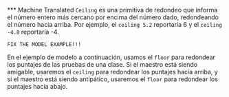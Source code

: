 ﻿*** Machine Translated
`Ceiling` es una primitiva de redondeo que informa el número entero más cercano por encima del número dado, redondeando el número hacia arriba. Por ejemplo, el `ceiling 5.2` reportaría 6 y el `ceiling -4.8` reportaría -4.



```
FIX THE MODEL EXAMPLE!!!
```


En el ejemplo de modelo a continuación, usamos el `floor` para redondear los puntajes de las pruebas de una clase. Si el maestro está siendo amigable, usaremos el `ceiling` para redondear los puntajes hacia arriba, y si el maestro está siendo antipático, usaremos el `floor` para redondear los puntajes hacia abajo.